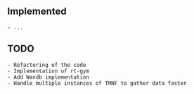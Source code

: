 <h2>Implemented</h2>

    - ...

<h2>TODO</h2>

    - Refactoring of the code
    - Implementation of rt-gym
    - Add Wandb implementation
    - Handle multiple instances of TMNF to gather data faster
